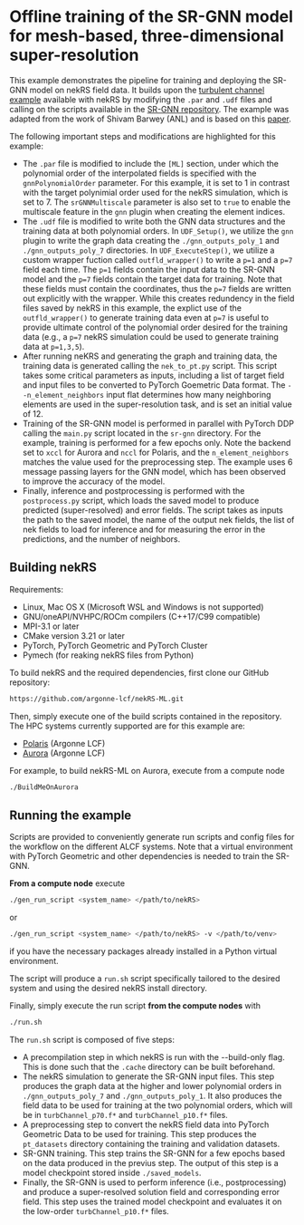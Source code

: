 # Offline training of the SR-GNN model for mesh-based, three-dimensional super-resolution

This example demonstrates the pipeline for training and deploying the SR-GNN model on nekRS field data. It builds upon the [turbulent channel example](../turbChannel/) available with nekRS by modifying the `.par` and `.udf` files and calling on the scripts available in the [SR-GNN repository](../../3rd_party/sr-gnn/).
The example was adapted from the work of Shivam Barwey (ANL) and is based on this [paper](https://www.sciencedirect.com/science/article/abs/pii/S0045782525003445).

The following important steps and modifications are highlighted for this example:

* The `.par` file is modified to include the `[ML]` section, under which the polynomial order of the interpolated fields is specified with the `gnnPolynomialOrder` parameter. For this example, it is set to 1 in contrast with the target polynimial order used for the nekRS simulation, which is set to 7. The `srGNNMultiscale` parameter is also set to `true` to enable the multiscale feature in the `gnn` plugin when creating the element indices.
* The `.udf` file is modified to write both the GNN data structures and the training data at both polynomial orders. In `UDF_Setup()`, we utilize the `gnn` plugin to write the graph data creating the `./gnn_outputs_poly_1` and `./gnn_outputs_poly_7` directories. In `UDF_ExecuteStep()`, we utilize a custom wrapper fuction called `outfld_wrapper()` to write a `p=1` and a `p=7` field each time. The `p=1` fields contain the input data to the SR-GNN model and the `p=7` fields contain the target data for training. Note that these fields must contain the coordinates, thus the `p=7` fields are written out explicitly with the wrapper. While this creates redundency in the field files saved by nekRS in this example, the explict use of the `outfld_wrapper()` to generate training data even at `p=7` is useful to provide ultimate control of the polynomial order desired for the training data (e.g., a `p=7` nekRS simulation could be used to generate training data at `p=1,3,5`).
* After running neKRS and generating the graph and training data, the training data is generated calling the `nek_to_pt.py` script. This script takes some critical parameters as inputs, including a list of target field and input files to be converted to PyTorch Goemetric Data format. The `--n_element_neighbors` input flat determines how many neighboring elements are used in the super-resolution task, and is set an initial value of 12.
* Training of the SR-GNN model is performed in parallel with PyTorch DDP calling the `main.py` script located in the `sr-gnn` directory. For the example, training is performed for a few epochs only. Note the backend set to `xccl` for Aurora and `nccl` for Polaris, and the `n_element_neighbors` matches the value used for the preprocessing step. The example uses 6 message passing layers for the GNN model, which has been observed to improve the accuracy of the model.
* Finally, inference and postprocessing is performed with the `postprocess.py` script, which loads the saved model to produce predicted (super-resolved) and error fields. The script takes as inputs the path to the saved model, the name of the output nek fields, the list of nek fields to load for inference and for measuring the error in the predictions, and the number of neighbors. 


## Building nekRS

Requirements:
* Linux, Mac OS X (Microsoft WSL and Windows is not supported)
* GNU/oneAPI/NVHPC/ROCm compilers (C++17/C99 compatible)
* MPI-3.1 or later
* CMake version 3.21 or later
* PyTorch, PyTorch Geometric and PyTorch Cluster
* Pymech (for reaking nekRS files from Python)

To build nekRS and the required dependencies, first clone our GitHub repository:

```sh
https://github.com/argonne-lcf/nekRS-ML.git
```

Then, simply execute one of the build scripts contained in the repository.
The HPC systems currently supported are for this example are:
* [Polaris](https://docs.alcf.anl.gov/polaris/) (Argonne LCF)
* [Aurora](https://docs.alcf.anl.gov/aurora/) (Argonne LCF)

For example, to build nekRS-ML on Aurora, execute from a compute node

```sh
./BuildMeOnAurora
```

## Running the example

Scripts are provided to conveniently generate run scripts and config files for the workflow on the different ALCF systems.
Note that a virtual environment with PyTorch Geometric and other dependencies is needed to train the SR-GNN.

**From a compute node** execute

```sh
./gen_run_script <system_name> </path/to/nekRS>
```

or

```sh
./gen_run_script <system_name> </path/to/nekRS> -v </path/to/venv>
```
if you have the necessary packages already installed in a Python virtual environment.

The script will produce a `run.sh` script specifically tailored to the desired system and using the desired nekRS install directory.

Finally, simply execute the run script **from the compute nodes** with

```bash
./run.sh
```

The `run.sh` script is composed of five steps:

- A precompilation step in which nekRS is run with the --build-only flag. This is done such that the `.cache` directory can be built beforehand.
- The nekRS simulation to generate the SR-GNN input files. This step produces the graph data at the higher and lower polynomial orders in `./gnn_outputs_poly_7` and `./gnn_outputs_poly_1`. It also produces the field data to be used for training at the two polynomial orders, which will be in `turbChannel_p70.f*` and `turbChannel_p10.f*` files.
- A preprocessing step to convert the nekRS field data into PyTorch Geometric Data to be used for training. This step produces the `pt_datasets` directory containing the training and validation datasets.
- SR-GNN training. This step trains the SR-GNN for a few epochs based on the data produced in the previus step. The output of this step is a model checkpoint stored inside `./saved_models`.
- Finally, the SR-GNN is used to perform inference (i.e., postprocessing) and produce a super-resolved solution field and corresponding error field. This step uses the trained model checkpoint and evaluates it on the low-order `turbChannel_p10.f*` files.
